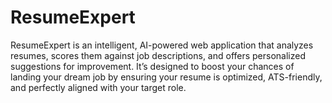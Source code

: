 # ResumeExpert
ResumeExpert is an intelligent, AI-powered web application that analyzes resumes, scores them against job descriptions, and offers personalized suggestions for improvement. It’s designed to boost your chances of landing your dream job by ensuring your resume is optimized, ATS-friendly, and perfectly aligned with your target role.

